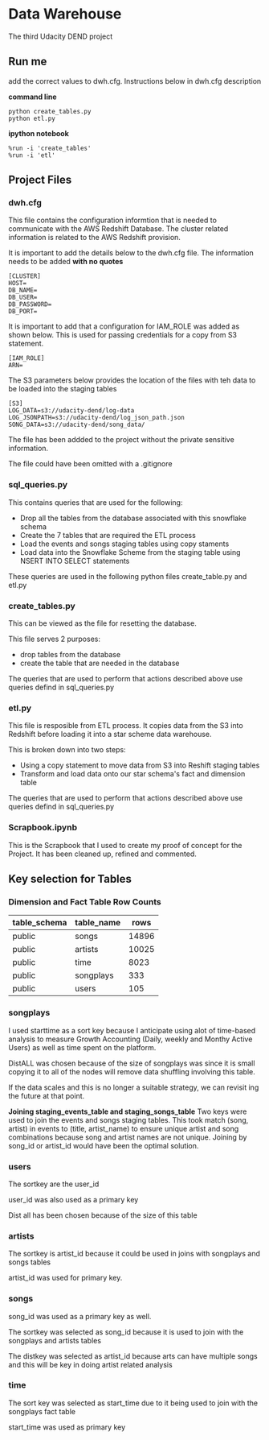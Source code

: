 # Data Warehouse

The third Udacity DEND project


## Run me 

add the correct values to dwh.cfg. Instructions below in dwh.cfg description

**command line**
```
python create_tables.py
python etl.py
```

**ipython notebook**
```
%run -i 'create_tables'
%run -i 'etl'
```

## Project Files

### dwh.cfg

This file contains the configuration informtion that is needed to communicate with the AWS Redshift Database. The cluster related information is related to the AWS Redshift provision. 

It is important to add the details below to the dwh.cfg file. The information needs to be added **with no quotes**

```
[CLUSTER]
HOST=
DB_NAME=
DB_USER=
DB_PASSWORD=
DB_PORT=
```
It is important to add that a configuration for IAM_ROLE was added as shown below. This is used for passing credentials for a copy from S3 statement.

```
[IAM_ROLE]
ARN=
```

The S3 parameters below provides the location of the files with teh data to be loaded into the staging tables 

```
[S3]
LOG_DATA=s3://udacity-dend/log-data
LOG_JSONPATH=s3://udacity-dend/log_json_path.json
SONG_DATA=s3://udacity-dend/song_data/
```

The file has been addded to the project without the private sensitive information. 

The file could have been omitted with a .gitignore


### sql_queries.py

This contains queries that are used for the following: 
* Drop all the tables from the database associated with this snowflake schema
* Create the 7 tables that are required the ETL process
* Load the events and songs staging tables using copy staments
* Load data into the Snowflake Scheme from the staging table using NSERT INTO SELECT statements

These queries are used in the following python files create_table.py and etl.py


### create_tables.py

This can be viewed as the file for resetting the database. 

This file serves 2 purposes:
* drop tables from the database
* create the table that are needed in the database 

The queries that are used to perform that actions described above use queries defind in sql_queries.py


### etl.py

This file is resposible from ETL process. It copies data from the S3 into Redshift before loading it into a star scheme data warehouse. 

This is broken down into two steps:
* Using a copy statement to move data from S3 into Reshift staging tables
* Transform and load data onto our star schema's fact and dimension table

The queries that are used to perform that actions described above use queries defind in sql_queries.py


### Scrapbook.ipynb

This is the Scrapbook that I used to create my proof of concept for the Project. It has been cleaned up, refined and commented. 


## Key selection for Tables


### Dimension and Fact Table Row Counts

table_schema|table_name|rows
--- | --- | ---
public|songs|14896
public|artists|10025
public|time|8023
public|songplays|333
public|users|105


### songplays

I used starttime as a sort key because I anticipate using alot of time-based analysis to measure Growth Accounting (Daily, weekly and Monthy Active Users) as well as time spent on the platform.

DistALL was chosen because of the size of songplays was since it is small copying it to all of the nodes will remove data shuffling involving this table.

If the data scales and this is no longer a suitable strategy, we can revisit ing the future at that point.

**Joining staging_events_table and staging_songs_table**
Two keys were used to join the events and songs staging tables. This took match (song, artist) in events to (title, artist_name) to ensure unique artist and song combinations because song and artist names are not unique. Joining by song_id or artist_id would have been the optimal solution.

### users

The sortkey are the user_id

user_id was also used as a primary key

Dist all has been chosen because of the size of this table 

### artists

The sortkey is artist_id because it could be used in joins with songplays and songs tables

artist_id was used for primary key.

### songs

song_id was used as a primary key as well.

The sortkey was selected as song_id because it is used to join with the songplays and artists tables

The distkey was selected as artist_id because arts can have multiple songs and this will be key in doing artist related analysis

### time

The sort key was selected as start_time due to it being used to join with the songplays fact table

start_time was used as primary key


